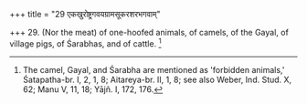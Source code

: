 +++
title = "29 एकखुरोष्ट्रगवयग्रामसूकरशरभगवाम्"

+++
29. (Nor the meat) of one-hoofed animals, of camels, of the Gayal, of village pigs, of Śarabhas, and of cattle. [^19] 


[^19]:  The camel, Gayal, and Śarabha are mentioned as 'forbidden animals,' Śatapatha-br. I, 2, 1, 8; Aitareya-br. II, 1, 8; see also Weber, Ind. Stud. X, 62; Manu V, 11, 18; Yājñ. I, 172, 176.
